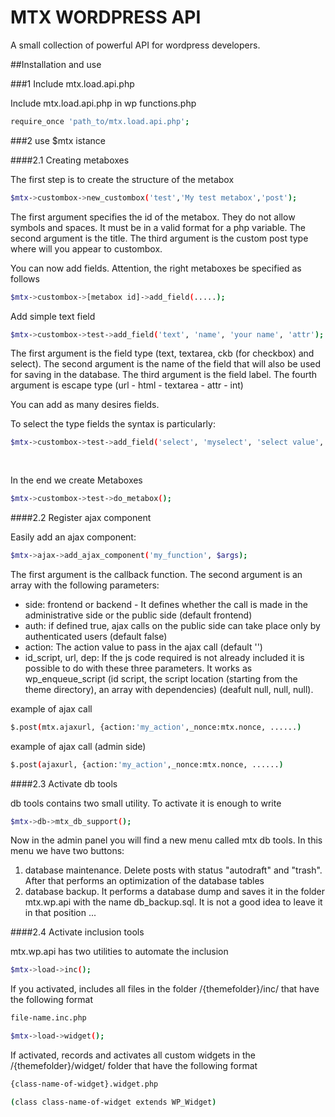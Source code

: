 MTX WORDPRESS API
======

A small collection of powerful API for wordpress developers.

##Installation and use

###1 Include mtx.load.api.php

Include mtx.load.api.php in wp functions.php

```bash
require_once 'path_to/mtx.load.api.php';
```

###2 use $mtx istance

####2.1 Creating metaboxes

The first step is to create the structure of the metabox

```bash
$mtx->custombox->new_custombox('test','My test metabox','post');
```  
The first argument specifies the id of the metabox. They do not allow symbols and spaces. It must be in a valid format for a php variable.
The second argument is the title.
The third argument is the custom post type where will you appear to custombox.

You can now add fields. Attention, the right metaboxes be specified as follows

```bash  
$mtx->custombox->[metabox id]->add_field(.....);
```

Add simple text field

```bash  
$mtx->custombox->test->add_field('text', 'name', 'your name', 'attr');
```
The first argument is the field type (text, textarea, ckb (for checkbox) and select).
The second argument is the name of the field that will also be used for saving in the database.
The third argument is the field label.
The fourth argument is escape type (url - html - textarea - attr - int)

You can add as many desires fields.

To select the type fields the syntax is particularly:
```bash
$mtx->custombox->test->add_field('select', 'myselect', 'select value', 'attr', array(array('value' => '0', 'label' => 'value 0'),
                                                                                     array('value' => '1', 'label' => 'value 1'),
                                                                                     array('value' => '2', 'label' => 'value 2')));
```

In the end we create Metaboxes

```bash  
$mtx->custombox->test->do_metabox();
```


####2.2 Register ajax component

Easily add an ajax component:

```bash
$mtx->ajax->add_ajax_component('my_function', $args);
```

The first argument is the callback function.
The second argument is an array with the following parameters:

- side: frontend or backend - It defines whether the call is made in the administrative side or the public side (default frontend)
- auth: if defined true, ajax calls on the public side can take place only by authenticated users (default false)
- action: The action value to pass in the ajax call (default '')
- id_script, url, dep: If the js code required is not already included it is possible to do with these three parameters. It works as wp_enqueue_script (id script, the script location (starting from the theme directory), an array with dependencies) (deafult null, null, null).

example of ajax call

```bash
$.post(mtx.ajaxurl, {action:'my_action',_nonce:mtx.nonce, ......)
```

example of ajax call (admin side)

```bash
$.post(ajaxurl, {action:'my_action',_nonce:mtx.nonce, ......)
```

####2.3 Activate db tools

db tools contains two small utility. To activate it is enough to write

```bash
$mtx->db->mtx_db_support();
```

Now in the admin panel you will find a new menu called mtx db tools. In this menu we have two buttons:

1. database maintenance. Delete posts with status "autodraft" and "trash". After that performs an optimization of the database tables
2. database backup. It performs a database dump and saves it in the folder mtx.wp.api with the name  db_backup.sql. It is not a good idea to leave it in that position ...

####2.4 Activate inclusion tools

mtx.wp.api has two utilities to automate the inclusion

```bash
$mtx->load->inc();
```

If you activated, includes all files in the folder /{themefolder}/inc/ that have the following format

```bash
file-name.inc.php
```

```bash
$mtx->load->widget();
```

If activated, records and activates all custom widgets in the /{themefolder}/widget/ folder that have the following format

```bash
{class-name-of-widget}.widget.php

(class class-name-of-widget extends WP_Widget)
```